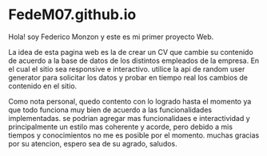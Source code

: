 # FedeM07.github.io

Hola! soy Federico Monzon y este es mi primer proyecto Web.

La idea de esta pagina web es la de crear un CV que cambie su contenido de acuerdo a la base de datos de los distintos empleados de la empresa.
 En el cual el sitio sea responsive e interactivo.
 utilice la api de random user generator para solicitar los datos y probar en tiempo real los cambios de contenido en el sitio.

Como nota personal, quedo contento con lo logrado hasta el momento ya que todo funciona muy bien de acuerdo a las funcionalidades implementadas.
 se podrian agregar mas funcionalidaes e interactividad y principalmente un estilo mas coherente y acorde, pero debido a mis tiempos y conocimientos
 no me es posible por el momento.
 muchas gracias por su atencion, espero sea de su agrado, saludos.
